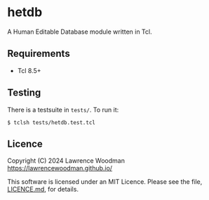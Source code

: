 hetdb
=======

A Human Editable Database module written in Tcl.


Requirements
------------
* Tcl 8.5+


Testing
-------
There is a testsuite in `tests/`.  To run it:

    $ tclsh tests/hetdb.test.tcl


Licence
-------
Copyright (C) 2024 Lawrence Woodman <https://lawrencewoodman.github.io/>

This software is licensed under an MIT Licence.  Please see the file, [LICENCE.md](https://github.com/lawrencewoodman/hetdb/blob/master/LICENCE.md), for details.
